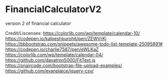 # FinancialCalculatorV2
version 2 of financial calculator 

Credit/Liscenses:
https://colorlib.com/wp/template/calendar-10/
https://codepen.io/kalpeshpurohit/pen/ZEWVrKj
https://bbbootstrap.com/snippets/awesome-todo-list-template-25095891#
https://codepen.io/charlie7587/pen/eWLKaZ
https://colorlib.com/wp/template/calendar-04/
https://github.com/davatron5000/FitText.js
https://onaircode.com/bootstrap-file-upload-examples/
https://github.com/evanplaice/jquery-csv/